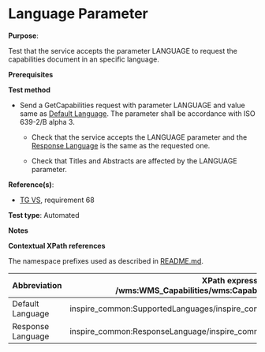 # Language Parameter

**Purpose**:

Test that the service accepts the parameter LANGUAGE to request the capabilities document in an specific language.

**Prerequisites**

**Test method**

* Send a GetCapabilities request with parameter LANGUAGE and value same as [Default Language](#defaultLanguage). The parameter shall be accordance with ISO 639-2/B alpha 3.

    * Check that the service accepts the LANGUAGE parameter and the [Response Language](#responseLanguage) is the same as the requested one.

    * Check that Titles and Abstracts are affected by the LANGUAGE parameter.

**Reference(s)**:

* [TG VS](./README.md#ref_TG_VS), requirement 68

**Test type**: Automated

**Notes**

**Contextual XPath references**

The namespace prefixes used as described in [README.md](./README.md#namespaces).

Abbreviation                                               |  XPath expression (relative to /wms:WMS_Capabilities/wms:Capability/inspire_vs:ExtendedCapabilities)
---------------------------------------------------------- | -------------------------------------------------------------------------
Default Language <a name="defaultLanguage"></a> | inspire_common:SupportedLanguages/inspire_common:DefaultLanguage/inspire_common:Language
Response Language <a name="responseLanguage"></a> | inspire_common:ResponseLanguage/inspire_common:Language